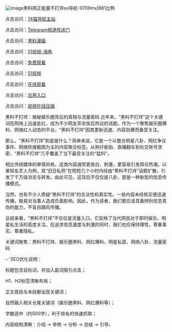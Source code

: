 ![image](https://github.com/user-attachments/assets/8810a083-ec8b-48ff-9289-b37a5cb6285d)黑料网正能量不打烊so导航-0709mx|881比鸭

点击访问：<a href="https://74mao.com/">74猫导航主站</a>

点击访问：<a href="https://74mao.com/">Telegram频道传送门</a>

点击访问：<a href="https://heiliao3gvg9x.pages.dev">黑料漫画</a>

点击访问：<a href="https://heiliaoxfe5rb.pages.dev">51视频-海角</a>

点击访问：<a href="https://heiliaoubleqx.pages.dev">免费观看</a>

点击访问：<a href="https://heiliao5s28gk.pages.dev ">51视频</a>

点击访问：<a href="https://heiliaoxrq8i9.pages.dev">在线观看</a>

点击访问：<a href="https://heiliao9wsbg3.pages.dev ">应用入口</a>

点击访问：<a href="https://heiliaoryrhyu.pages.dev">视频在线压缩</a>

黑料不打烊：揭秘娱乐圈背后的真相与流量密码
近年来，“黑料不打烊”这个关键词在网络上迅速走红，成为不少网友茶余饭后热议的话题。作为一个聚焦娱乐圈爆料、网络红人动态的平台，“黑料不打烊”因其更新迅速、内容劲爆而备受关注。

那么，“黑料不打烊”到底是什么？简单来说，它是一个以整合明星八卦、网红争议事件、网络热搜截图为主的内容聚合标签。从狗仔偷拍、直播翻车到社交账号泄密，“黑料不打烊”几乎覆盖了当下最受关注的“猛料”。

相比传统媒体的审慎风格，这类内容通常更直白、刺激，更容易引发舆论热潮。以某知名艺人为例，其“旧日私照”在短短几个小时内经由“黑料不打烊”话题扩散，引发了千万级浏览与转发。由此可见，这背后不仅仅是八卦，更是一种新型的信息传播模式。

当然，也有不少人质疑“黑料不打烊”的合法性和真实性。一些内容未经核实便迅速传播，极易对当事人造成负面影响。因此，作为读者，我们更应该具备辨别信息真伪的能力，不盲目跟风传播。

总结来看，“黑料不打烊”不仅仅是流量入口，它反映了当代网民对于即时娱乐、明星私生活的高度关注。在追求信息速度与刺激的同时，我们也应保持理性，尊重事实、尊重隐私。

关键词聚焦：黑料不打烊、娱乐圈黑料、网红爆料、明星私密、网络八卦、流量密码

✅ SEO优化说明：

标题包含目标词，并加入副词吸引点击；

H1、H2标签清晰布局；

正文首段与末段都出现关键词；

自然融入相关长尾关键词（娱乐圈黑料、网红爆料等）；

字数适中（约500字），利于排名的快速抓取；

内容结构清晰：介绍 → 举例 → 分析 → 总结 → 引导。
